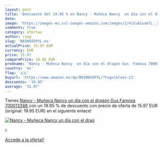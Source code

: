 ```yaml
---
layout: post
title: 'Descuento del 19.95 % en Nancy - Muñeca Nancy  un día con el drag'
date: 
image: 'https://images-eu.ssl-images-amazon.com/images/I/41CuA1sakfL._SL200_.jpg'
comments: true
category: ofertas
author: ring
slug: 'B01N9X5PYL-es'
actualPrice: 15.97 EUR
currency: EUR
price: 15.97
comparePrice: 19.95 EUR
prodname: 'Nancy - Muñeca Nancy  un día con el dragón Gus  Famosa 700013388 '
country: 'es'
flag: '🇪🇸'
buyurl: 'https://www.amazon.es/dp/B01N9X5PYL/?tag=tolees-21'
descuento: '19.95'
average: '15.97'
---
```


Tienes [Nancy - Muñeca Nancy  un día con el dragón Gus  Famosa 700013388 ](https://www.amazon.es/dp/B01N9X5PYL/?tag=tolees-21) con un 19.95 % de descuento con precio de oferta de 15.97 EUR (original: 19.95 EUR) en el siguiente enlace!

[![Nancy - Muñeca Nancy  un día con el drag](https://images-eu.ssl-images-amazon.com/images/I/41CuA1sakfL._SL200_.jpg)](https://www.amazon.es/dp/B01N9X5PYL/?tag=tolees-21)

ℹ️:


[Accede a la oferta!!](https://www.amazon.es/dp/B01N9X5PYL/?tag=tolees-21)
